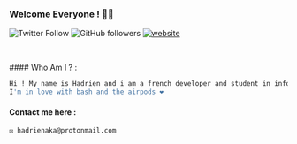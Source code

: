 ### Welcome Everyone ! 👋🏻
![Twitter Follow](https://img.shields.io/twitter/follow/hadrienaka?label=Follow)
![GitHub followers](https://img.shields.io/github/followers/hadrienaka?label=Follow&style=social)
[![website](https://img.shields.io/badge/Website-000000.svg?&style=flat-square&logo=Brave&logoColor=red&link=https://hadrienaka.fr/)](https://hadrienaka.fr/)

<p><br/></p>
#### Who Am I ? : 

```bash
Hi ! My name is Hadrien and i am a french developer and student in infosec 😁
I'm in love with bash and the airpods ❤️
```

#### Contact me here : 
```bash
✉️ hadrienaka@protonmail.com
```



